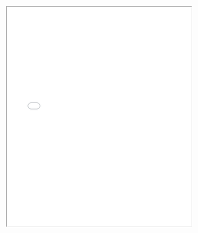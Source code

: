 <div style="width: 100%;height: 600px;">
<iframe src="/apidocs/fop/apidocs/index.html" width="100%" height="100%"></iframe>
</div>

